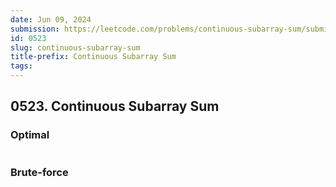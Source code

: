 ```yaml
---
date: Jun 09, 2024
submission: https://leetcode.com/problems/continuous-subarray-sum/submissions/1282147154?envType=daily-question&envId=2024-06-08
id: 0523
slug: continuous-subarray-sum
title-prefix: Continuous Subarray Sum
tags: 
---
```


## 0523. Continuous Subarray Sum

### Optimal

```ts {include="index.ts"}
```

### Brute-force

```ts {include="bruteforce.ts"}
```
